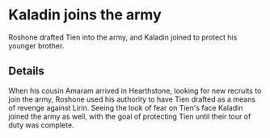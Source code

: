 # Kaladin joins the army
Roshone drafted Tien into the army, and Kaladin joined to protect his younger brother.

## Details
When his cousin Amaram arrived in Hearthstone, looking for new recruits to join the army, Roshone used his authority to have Tien drafted as a means of revenge against Lirin. Seeing the look of fear on Tien's face Kaladin joined the army as well, with the goal of protecting Tien until their tour of duty was complete.
